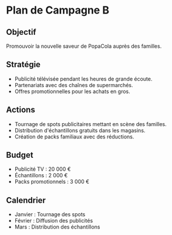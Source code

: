 # Plan de Campagne B

## Objectif
Promouvoir la nouvelle saveur de PopaCola auprès des familles.

## Stratégie
- Publicité télévisée pendant les heures de grande écoute.
- Partenariats avec des chaînes de supermarchés.
- Offres promotionnelles pour les achats en gros.

## Actions
- Tournage de spots publicitaires mettant en scène des familles.
- Distribution d'échantillons gratuits dans les magasins.
- Création de packs familiaux avec des réductions.

## Budget
- Publicité TV : 20 000 €
- Échantillons : 2 000 €
- Packs promotionnels : 3 000 €

## Calendrier
- Janvier : Tournage des spots
- Février : Diffusion des publicités
- Mars : Distribution des échantillons
